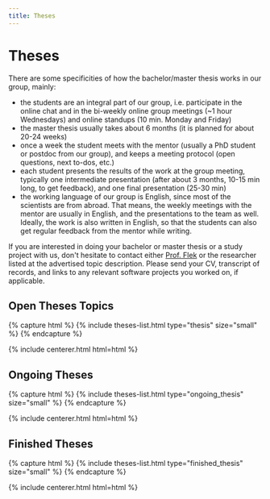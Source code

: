 ```yaml
---
title: Theses
---
```


# <i class="fas fa-tools"></i>Theses

There are some specificities of how the bachelor/master thesis works in our group, mainly:

- the students are an integral part of our group, i.e. participate in the online chat and in the bi-weekly online group meetings (~1 hour Wednesdays) and online standups (10 min. Monday and Friday)
- the master thesis usually takes about 6 months (it is planned for about 20-24 weeks)
- once a week the student meets with the mentor (usually a PhD student or postdoc from our group), and keeps a meeting protocol (open questions, next to-dos, etc.)
- each student presents the results of the work at the group meeting, typically one intermediate presentation (after about 3 months, 10-15 min long, to get feedback), and one final presentation (25-30 min)
- the working language of our group is English, since most of the scientists are from abroad. That means, the weekly meetings with the mentor are usually in English, and the presentations to the team as well. Ideally, the work is also written in English, so that the students can also get regular feedback from the mentor while writing.

If you are interested in doing your bachelor or master thesis or a study project with us, don't hesitate to contact either [Prof. Flek](https://caisa-lab.github.io/members/lucie-flek.html) or the researcher listed at the advertised topic description. Please send your CV, transcript of records, and links to any relevant software projects you worked on, if applicable.

<!-- section break -->

## Open Theses Topics

{% capture html %}
{% include theses-list.html type="thesis" size="small" %}
{% endcapture %}

{% include centerer.html html=html %}

<!-- section break -->

## Ongoing Theses
{% capture html %}
{% include theses-list.html type="ongoing_thesis" size="small" %}
{% endcapture %}

{% include centerer.html html=html %}

<!-- section break -->

## Finished Theses
{% capture html %}
{% include theses-list.html type="finished_thesis" size="small" %}
{% endcapture %}

{% include centerer.html html=html %}
